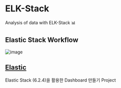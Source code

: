 # ELK-Stack
Analysis of data with ELK-Stack 📊
## Elastic Stack Workflow
![image](https://user-images.githubusercontent.com/77952321/157599662-02020929-4013-47fa-888c-7e31c61226b7.png)



## [Elastic](https://github.com/higee/elastic)
Elastic Stack (6.2.4)을 활용한 Dashboard 만들기 Project
